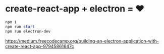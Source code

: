 # create-react-app + electron = ♥

```PowerShell
npm i
npm run start
npm run electron-dev
```

https://medium.freecodecamp.org/building-an-electron-application-with-create-react-app-97945861647c
